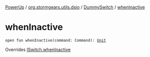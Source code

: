 [PowerUp](../../index.md) / [org.stormgears.utils.dsio](../index.md) / [DummySwitch](index.md) / [whenInactive](./when-inactive.md)

# whenInactive

`open fun whenInactive(command: Command): `[`Unit`](https://kotlinlang.org/api/latest/jvm/stdlib/kotlin/-unit/index.html)

Overrides [ISwitch.whenInactive](../-i-switch/when-inactive.md)

